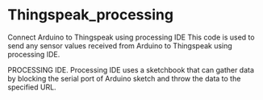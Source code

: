 # Thingspeak_processing
Connect Arduino to Thingspeak using processing IDE
This code is used to send any sensor values received from Arduino to Thingspeak using processing IDE.

PROCESSING IDE.
Processing IDE uses a sketchbook that can gather data by blocking the serial port of Arduino sketch and throw the data to the specified URL.
